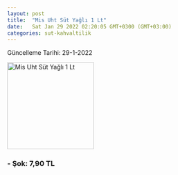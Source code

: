 ```yaml
---
layout: post
title:  "Mis Uht Süt Yağlı 1 Lt"
date:   Sat Jan 29 2022 02:20:05 GMT+0300 (GMT+03:00)
categories: sut-kahvaltilik
---
```


Güncelleme Tarihi: 29-1-2022

<img src="https://migros-dali-storage-prod.global.ssl.fastly.net/sanalmarket/product/11010010/11010010-1ae231-1650x1650.jpg" width="200" alt="Mis Uht Süt Yağlı 1 Lt" />


### - Şok: 7,90 TL

